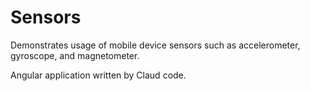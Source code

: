 # Sensors

Demonstrates usage of mobile device sensors such as accelerometer, gyroscope, and magnetometer.

Angular application written by Claud code.

